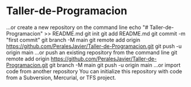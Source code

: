# Taller-de-Programacion
…or create a new repository on the command line
echo "# Taller-de-Programacion" >> README.md
git init
git add README.md
git commit -m "first commit"
git branch -M main
git remote add origin https://github.com/PeralesJavier/Taller-de-Programacion.git
git push -u origin main
…or push an existing repository from the command line
git remote add origin https://github.com/PeralesJavier/Taller-de-Programacion.git
git branch -M main
git push -u origin main
…or import code from another repository
You can initialize this repository with code from a Subversion, Mercurial, or TFS project.
